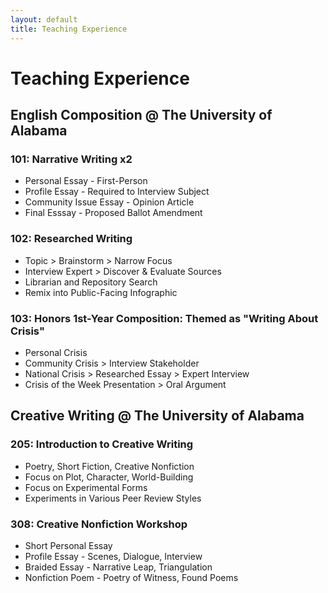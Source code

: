 ```yaml
---
layout: default
title: Teaching Experience
---
```


# Teaching Experience 

## English Composition @ The University of Alabama
### 101: Narrative Writing x2 
- Personal Essay - First-Person
- Profile Essay - Required to Interview Subject
- Community Issue Essay - Opinion Article 
- Final Esssay - Proposed Ballot Amendment

### 102: Researched Writing
- Topic > Brainstorm > Narrow Focus
- Interview Expert > Discover & Evaluate Sources
- Librarian and Repository Search
- Remix into Public-Facing Infographic 

### 103: Honors 1st-Year Composition: Themed as "Writing About Crisis"
- Personal Crisis
- Community Crisis > Interview Stakeholder
- National Crisis > Researched Essay > Expert Interview
- Crisis of the Week Presentation > Oral Argument

>

## Creative Writing @ The University of Alabama
### 205: Introduction to Creative Writing 
- Poetry, Short Fiction, Creative Nonfiction
- Focus on Plot, Character, World-Building
- Focus on Experimental Forms
- Experiments in Various Peer Review Styles

>

### 308: Creative Nonfiction Workshop 
- Short Personal Essay
- Profile Essay - Scenes, Dialogue, Interview
- Braided Essay - Narrative Leap, Triangulation
- Nonfiction Poem - Poetry of Witness, Found Poems

>
